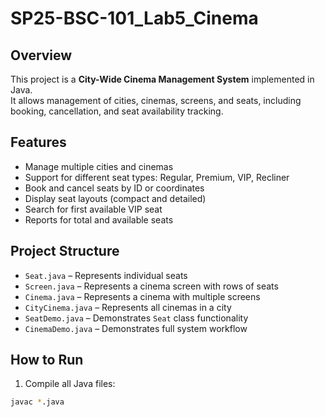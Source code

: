 # SP25-BSC-101_Lab5_Cinema

## Overview
This project is a **City-Wide Cinema Management System** implemented in Java.  
It allows management of cities, cinemas, screens, and seats, including booking, cancellation, and seat availability tracking.

## Features
- Manage multiple cities and cinemas  
- Support for different seat types: Regular, Premium, VIP, Recliner  
- Book and cancel seats by ID or coordinates  
- Display seat layouts (compact and detailed)  
- Search for first available VIP seat  
- Reports for total and available seats  

## Project Structure
- `Seat.java` – Represents individual seats  
- `Screen.java` – Represents a cinema screen with rows of seats  
- `Cinema.java` – Represents a cinema with multiple screens  
- `CityCinema.java` – Represents all cinemas in a city  
- `SeatDemo.java` – Demonstrates `Seat` class functionality  
- `CinemaDemo.java` – Demonstrates full system workflow  

## How to Run
1. Compile all Java files:  
```bash
javac *.java

